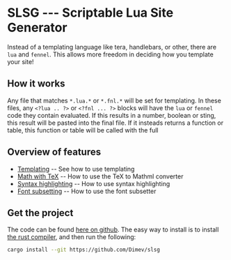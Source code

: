 <?lua
  require('scripts/templates').page

?>

# SLSG --- Scriptable Lua Site Generator
Instead of a templating language like tera, handlebars, or other, there are `lua`
and `fennel`. This allows more freedom in deciding how you template your site!

## How it works
Any file that matches `*.lua.*` or `*.fnl.*` will be set for templating. In these
files, any `<?lua .. ?>` or `<?fnl ... ?>` blocks will have the `lua` or `fennel`
code they contain evaluated. If this results in a number, boolean or sting, this
result will be pasted into the final file. If it insteads returns a function or
table, this function or table will be called with the full

## Overview of features
- [Templating](/templating) -- See how to use templating
- [Math with TeX](/math) -- How to use the TeX to Mathml converter
- [Syntax highlighting](/syntax) -- How to use syntax highlighting
- [Font subsetting](/subset) -- How to use the font subsetter

## Get the project
The code can be found [here on github](https://github.com/Dimev/slsg).
The easy way to install is to install [the rust compiler](https://www.rust-lang.org/),
and then run the following:
```sh
cargo install --git https://github.com/Dimev/slsg
```
